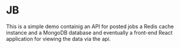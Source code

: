 # JB
This is a simple demo containig an API for posted jobs a Redis cache instance and a MongoDB database and eventually 
a front-end React application for viewing the data via the api.
